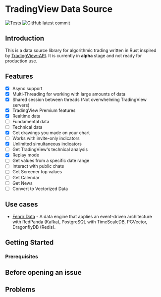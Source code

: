 # TradingView Data Source

![Tests](https://github.com/bitbytelabio/tradingview-rs/actions/workflows/ci.yml/badge.svg)
![GitHub latest commit](https://img.shields.io/github/last-commit/bitbytelabio/tradingView-rs)

## Introduction

This is a data source library for algorithmic trading written in Rust inspired by [TradingView-API](https://github.com/Mathieu2301/TradingView-API). It is currently in **alpha** stage and not ready for production use.

## Features
- [x] Async support
- [x] Multi-Threading for working with large amounts of data
- [x] Shared session between threads (Not overwhelming TradingView servers)
- [x] TradingView Premium features
- [x] Realtime data
- [ ] Fundamental data
- [ ] Technical data
- [x] Get drawings you made on your chart
- [ ] Works with invite-only indicators
- [x] Unlimited simultaneous indicators
- [ ] Get TradingView's technical analysis
- [x] Replay mode
- [ ] Get values from a specific date range
- [ ] Interact with public chats
- [ ] Get Screener top values
- [ ] Get Calendar
- [ ] Get News
- [ ] Convert to Vectorized Data

## Use cases

- [Fenrir Data](https://github.com/bitbytelabio/fenrir-data) - A data engine that applies an event-driven architecture with RedPanda (Kafka), PostgreSQL with TimeScaleDB, PGVector, DragonflyDB (Redis).

## Getting Started

### Prerequisites

## Before opening an issue

## Problems
